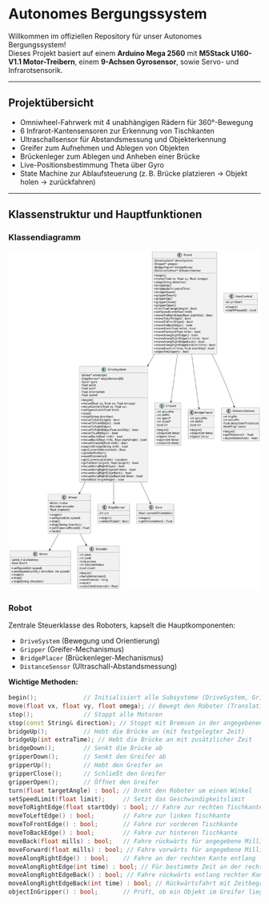 # Autonomes Bergungssystem

Willkommen im offiziellen Repository für unser Autonomes Bergungssystem!  
Dieses Projekt basiert auf einem **Arduino Mega 2560** mit **M5Stack U160-V1.1 Motor-Treibern**, einem **9-Achsen Gyrosensor**, sowie Servo- und Infrarotsensorik.


---

## Projektübersicht

- Omniwheel-Fahrwerk mit 4 unabhängigen Rädern für 360°-Bewegung
- 6 Infrarot-Kantensensoren zur Erkennung von Tischkanten
- Ultraschallsensor für Abstandsmessung und Objekterkennung
- Greifer zum Aufnehmen und Ablegen von Objekten
- Brückenleger zum Ablegen und Anheben einer Brücke
- Live-Positionsbestimmung Theta über Gyro
- State Machine zur Ablaufsteuerung (z. B. Brücke platzieren → Objekt holen → zurückfahren)

---

## Klassenstruktur und Hauptfunktionen
### Klassendiagramm
![alternative text](https://github.com/K33vin11/POE/blob/main/KlassenDiagramm.png)


### Robot

Zentrale Steuerklasse des Roboters, kapselt die Hauptkomponenten:

- `DriveSystem` (Bewegung und Orientierung)
- `Gripper` (Greifer-Mechanismus)
- `BridgePlacer` (Brückenleger-Mechanismus)
- `DistanceSensor` (Ultraschall-Abstandsmessung)

**Wichtige Methoden:**

```cpp
begin();             // Initialisiert alle Subsysteme (DriveSystem, Gripper, BridgePlacer, DistanceSensor)
move(float vx, float vy, float omega); // Bewegt den Roboter (Translation + Rotation)
stop();              // Stoppt alle Motoren
stop(const String& direction); // Stoppt mit Bremsen in der angegebenen Richtung ("fw", "bw")
bridgeUp();          // Hebt die Brücke an (mit festgelegter Zeit)
bridgeUp(int extraTime); // Hebt die Brücke an mit zusätzlicher Zeit
bridgeDown();        // Senkt die Brücke ab
gripperDown();       // Senkt den Greifer ab
gripperUp();         // Hebt den Greifer an
gripperClose();      // Schließt den Greifer
gripperOpen();       // Öffnet den Greifer
turn(float targetAngle) : bool; // Dreht den Roboter um einen Winkel
setSpeedLimit(float limit);     // Setzt das Geschwindigkeitslimit
moveToRightEdge(float startOdy) : bool; // Fahre zur rechten Tischkante mit Startorientierung
moveToLeftEdge() : bool;        // Fahre zur linken Tischkante
moveToFrontEdge() : bool;       // Fahre zur vorderen Tischkante
moveToBackEdge() : bool;        // Fahre zur hinteren Tischkante
moveBack(float mills) : bool;   // Fahre rückwärts für angegebene Millisekunden
moveForward(float mills) : bool; // Fahre vorwärts für angegebene Millisekunden
moveAlongRightEdge() : bool;    // Fahre an der rechten Kante entlang
moveAlongRightEdge(int time) : bool; // Für bestimmte Zeit an der rechten Kante entlangfahren
moveAlongRightEdgeBack() : bool; // Fahre rückwärts entlang rechter Kante bis linke Kante erkannt wird
moveAlongRightEdgeBack(int time) : bool; // Rückwärtsfahrt mit Zeitbegrenzung entlang rechter Kante
objectInGripper() : bool;       // Prüft, ob ein Objekt im Greifer liegt (Sensor oder Ultraschall)
